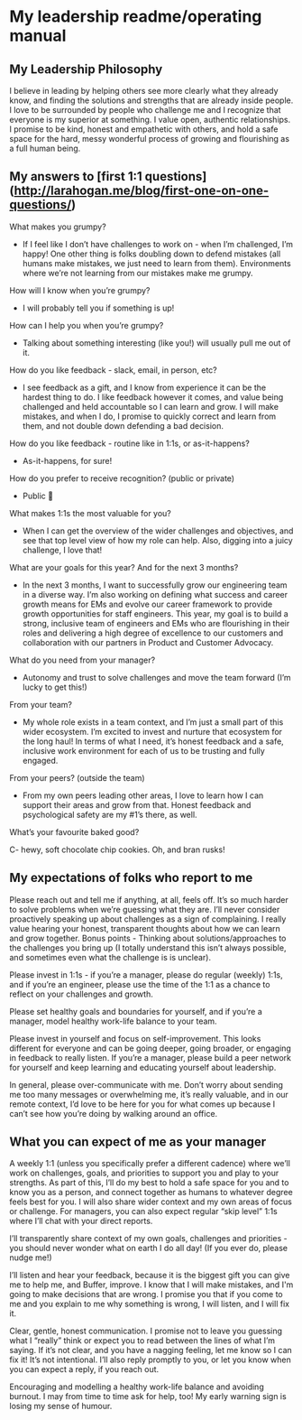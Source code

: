 # My leadership readme/operating manual



## My Leadership Philosophy 

I believe in leading by helping others see more clearly what they already know, and finding the solutions and strengths that are already inside people. 
I love to be surrounded by people who challenge me and I recognize that everyone is my superior at something. 
I value open, authentic relationships. I promise to be kind, honest and empathetic with others, and hold a safe space for the hard, messy wonderful process of growing and flourishing as a full human being.

## My answers to [first 1:1 questions] (http://larahogan.me/blog/first-one-on-one-questions/)

What makes you grumpy?

- If I feel like I don’t have challenges to work on - when I’m challenged, I’m happy! One other thing is  folks doubling down to defend mistakes (all humans make mistakes, we just need to learn from them). Environments where we’re not learning from our mistakes make me grumpy.


How will I know when you’re grumpy?

- I will probably tell you if something is up!


How can I help you when you’re grumpy?

- Talking about something interesting (like you!) will usually pull me out of it. 


How do you like feedback - slack, email, in person, etc?

- I see feedback as a gift, and I know from experience it can be the hardest thing to do. I like feedback however it comes, and value being challenged and held accountable so I can learn and grow.  I will make mistakes, and when I do, I promise to quickly correct and learn from them, and not double down defending a bad decision.

How do you like feedback - routine like in 1:1s, or as-it-happens?

- As-it-happens, for sure! 


How do you prefer to receive recognition? (public or private)

- Public 🎉 


What makes 1:1s the most valuable for you?

- When I can get the overview of the wider challenges and objectives, and see that top level view of how my role can help. Also, digging into a juicy challenge, I love that! 


What are your goals for this year? And for the next 3 months?

- In the next 3 months, I want to successfully grow our engineering team in a diverse way. I’m also working on defining what success and career growth means for EMs and evolve our career framework to provide growth opportunities for staff engineers. 
This year, my goal is to build a strong, inclusive team of engineers and EMs who are flourishing in their roles and delivering a high degree of excellence to our customers and collaboration with our partners in Product and Customer Advocacy.


What do you need from your manager?

- Autonomy and trust to solve challenges and move the team forward (I’m lucky to get this!) 


From your team?

- My whole role exists in a team context, and I’m just a small part of this wider ecosystem. I’m excited to invest and nurture that ecosystem for the long haul! In terms of what I need, it’s honest feedback and a safe, inclusive work environment for each of us to be trusting and fully engaged. 


From your peers? (outside the team)

- From my own peers leading other areas, I love to learn how I can support their areas and grow from that. Honest feedback and psychological safety are my #1’s there, as well. 


What’s your favourite baked good?

C- hewy, soft chocolate chip cookies. Oh, and bran rusks! 


## My expectations of folks who report to me

Please reach out and tell me if anything, at all, feels off.
It’s so much harder to solve problems when we’re guessing what they are. I’ll never consider proactively speaking up about challenges as a sign of complaining. I really value hearing your honest, transparent thoughts about how we can learn and grow together.
Bonus points - Thinking about solutions/approaches to the challenges you bring up (I totally understand this isn’t always possible, and sometimes even what the challenge is is unclear). 

Please invest in 1:1s  - if you’re a manager, please do regular (weekly) 1:1s, and if you’re an engineer, please use the time of the 1:1 as a chance to reflect on your challenges and growth.

Please set healthy goals and boundaries for yourself, and if you’re a manager, model healthy work-life balance to your team.

Please invest in yourself and focus on self-improvement. This looks different for everyone and can be going deeper, going broader, or engaging in feedback to really listen. If you’re a manager, please build a peer network for yourself and keep learning and educating yourself about leadership.

In general, please over-communicate with me. Don’t worry about sending me too many messages or overwhelming me, it’s really valuable, and in our remote context, I’d love to be here for you for what comes up because I can’t see how you’re doing by walking around an office.


## What you can expect of me as your manager

A weekly 1:1 (unless you specifically prefer a different cadence) where we’ll work on challenges, goals, and priorities to support you and play to your strengths. As part of this, I’ll do my best to hold a safe space for you and to know you as a person, and connect together as humans to whatever degree feels best for you.
I will also share wider context and my own areas of focus or challenge. For managers, you can also expect regular “skip level” 1:1s where I’ll chat with your direct reports. 

I’ll transparently share context of my own goals, challenges and priorities - you should never wonder what on earth I do all day! (If you ever do, please nudge me!)

I’ll listen and hear your feedback, because it is the biggest gift you can give me to help me, and Buffer, improve. I know that I will make mistakes, and I'm going to make decisions that are wrong. I promise you that if you come to me and you explain to me why something is wrong, I will listen, and I will fix it.

Clear, gentle, honest communication. I promise not to leave you guessing what I “really” think or expect you to read between the lines of what I’m saying. If it’s not clear, and you have a nagging feeling, let me know so I can fix it! It’s not intentional. I’ll also reply promptly to you, or let you know when you can expect a reply, if you reach out. 

Encouraging and modelling a healthy work-life balance and avoiding burnout. I may from time to time ask for help, too! My early warning sign is losing my sense of humour.




